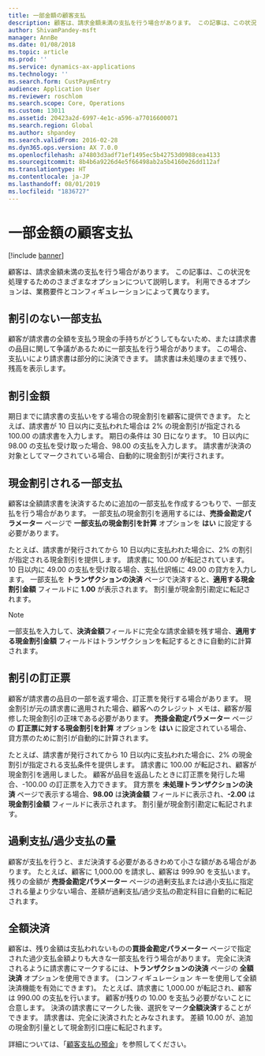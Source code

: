 ```yaml
---
title: 一部金額の顧客支払
description: 顧客は、請求金額未満の支払を行う場合があります。 この記事は、この状況を処理するためのさまざまなオプションについて説明します。 利用できるオプションは、業務要件とコンフィギュレーションによって異なります。
author: ShivamPandey-msft
manager: AnnBe
ms.date: 01/08/2018
ms.topic: article
ms.prod: ''
ms.service: dynamics-ax-applications
ms.technology: ''
ms.search.form: CustPaymEntry
audience: Application User
ms.reviewer: roschlom
ms.search.scope: Core, Operations
ms.custom: 13011
ms.assetid: 20423a2d-6997-4e1c-a596-a77016600071
ms.search.region: Global
ms.author: shpandey
ms.search.validFrom: 2016-02-28
ms.dyn365.ops.version: AX 7.0.0
ms.openlocfilehash: a74803d3adf71ef1495ec5b42753d0988cea4133
ms.sourcegitcommit: 8b4b6a9226d4e5f66498ab2a5b4160e26dd112af
ms.translationtype: HT
ms.contentlocale: ja-JP
ms.lasthandoff: 08/01/2019
ms.locfileid: "1836727"
---
```

# <a name="customer-payments-for-a-partial-amount"></a>一部金額の顧客支払

[!include [banner](../includes/banner.md)]

顧客は、請求金額未満の支払を行う場合があります。 この記事は、この状況を処理するためのさまざまなオプションについて説明します。 利用できるオプションは、業務要件とコンフィギュレーションによって異なります。

<a name="partial-payment-with-no-discount"></a>割引のない一部支払
--------------------------------

顧客が請求書の全額を支払う現金の手持ちがどうしてもないため、または請求書の品目に関して争議があるために一部支払を行う場合があります。 この場合、支払いにより請求書は部分的に決済できます。 請求書は未処理のままで残り、残高を表示します。

## <a name="discount-amounts"></a>割引金額
期日までに請求書の支払いをする場合の現金割引を顧客に提供できます。 たとえば、請求書が 10 日以内に支払われた場合は 2% の現金割引が指定される 100.00 の請求書を入力します。 期日の条件は 30 日になります。 10 日以内に 98.00 の支払を受け取った場合、98.00 の支払を入力します。 請求書が決済の対象としてマークされている場合、自動的に現金割引が実行されます。

## <a name="partial-payments-with-cash-discounts"></a>現金割引される一部支払
顧客は全額請求書を決済するために追加の一部支払を作成するつもりで、一部支払を行う場合があります。 一部支払の現金割引を適用するには、**売掛金勘定パラメーター** ページで **一部支払の現金割引を計算** オプションを **はい** に設定する必要があります。 

たとえば、請求書が発行されてから 10 日以内に支払われた場合に、2% の割引が指定される現金割引を提供します。 請求書に 100.00 が転記されています。 10 日以内に 49.00 の支払を受け取る場合、支払仕訳帳に 49.00 の貸方を入力します。 一部支払を **トランザクションの決済** ページで決済すると、**適用する現金割引金額** フィールドに **1.00** が表示されます。 割引量が現金割引勘定に転記されます。 

> [!NOTE] 
> 一部支払を入力して、**決済金額**フィールドに完全な請求金額を残す場合、**適用する現金割引金額** フィールドはトランザクションを転記するときに自動的に計算されます。

## <a name="credit-notes-with-discounts"></a>割引の訂正票
顧客が請求書の品目の一部を返す場合、訂正票を発行する場合があります。 現金割引が元の請求書に適用された場合、顧客へのクレジット メモは、顧客が履修した現金割引の正味である必要があります。 **売掛金勘定パラメーター** ページの **訂正票に対する現金割引を計算** オプションを **はい** に設定されている場合、貸方票のために割引が自動的に計算されます。 

たとえば、請求書が発行されてから 10 日以内に支払われた場合に、2% の現金割引が指定される支払条件を提供します。 請求書に 100.00 が転記され、顧客が現金割引を適用しました。 顧客が品目を返品したときに訂正票を発行した場合、-100.00 の訂正票を入力できます。 貸方票を **未処理トランザクションの決済** ページで表示する場合、**98.00** は**決済金額** フィールドに表示され、**-2.00** は **現金割引金額** フィールドに表示されます。 割引量が現金割引勘定に転記されます。

## <a name="overpaymentunderpayment-amounts"></a>過剰支払/過少支払の量
顧客が支払を行うと、まだ決済する必要があるきわめて小さな額がある場合があります。 たとえば、顧客に 1,000.00 を請求し、顧客は 999.90 を支払います。 残りの金額が **売掛金勘定パラメーター** ページの過剰支払または過小支払に指定される量より少ない場合、差額が過剰支払/過少支払の勘定科目に自動的に転記されます。

## <a name="full-settlement"></a>全額決済
顧客は、残り金額は支払われないものの**買掛金勘定パラメーター** ページで指定された過少支払金額よりも大きな一部支払を行う場合があります。 完全に決済されるように請求書にマークするには、**トランザクションの決済** ページの **全額決済** オプションを使用できます。 (コンフィギュレーション キーを使用して全額決済機能を有効にできます)。 たとえば、請求書に 1,000.00 が転記され、顧客は 990.00 の支払を行います。 顧客が残りの 10.00 を支払う必要がないことに合意します。 決済の請求書にマークした後、選択をマーク**全額決済**することができます。 請求書は、完全に決済されたとみなされます。 差額 10.00 が、追加の現金割引量として現金割引口座に転記されます。


詳細については、「[顧客支払の預金](tasks/deposit-customer-payments.md)」を参照してください。
